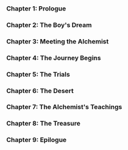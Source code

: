### Chapter 1: Prologue

### Chapter 2: The Boy's Dream

### Chapter 3: Meeting the Alchemist

### Chapter 4: The Journey Begins

### Chapter 5: The Trials

### Chapter 6: The Desert

### Chapter 7: The Alchemist's Teachings

### Chapter 8: The Treasure

### Chapter 9: Epilogue
